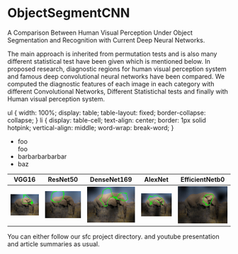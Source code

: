 # ObjectSegmentCNN

A Comparison Between Human Visual Perception Under Object Segmentation and
Recognition with Current Deep Neural Networks.

The main approach is inherited from permutation tests and is also many different statistical test have been given which is mentioned below.
In proposed research, diagnostic regions for human visual perception system and famous deep convolutional neural networks have been compared.
We computed the diagnostic features of each image in each category with different Convolutional Networks, Different Statistichal tests and finally with Human visual perception system.

ul {
    width: 100%;
    display: table;
    table-layout: fixed;
    border-collapse: collapse;
}
li {
    display: table-cell;
    text-align: center;
    border: 1px solid hotpink;
    vertical-align: middle;
    word-wrap: break-word;
}

<ul>
  <li>foo<br>foo</li>
  <li>barbarbarbarbar</li>
  <li>baz</li>
</ul>

VGG16                      |  ResNet50                 | DenseNet169               |  AlexNet                  |  EfficientNetb0           |
:-------------------------:|:-------------------------:|:-------------------------:|:-------------------------:|:-------------------------:|
![](images/VGG.jpg)        |![](images/RES.jpg)        |![](images/DNS.jpg)        |![](images/ALX.jpg)        |![](images/EFF.jpg)        |

You can either follow our sfc project directory.
and youtube presentation and article summaries as usual.
